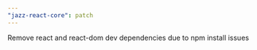 ```yaml
---
"jazz-react-core": patch
---
```


Remove react and react-dom dev dependencies due to npm install issues
